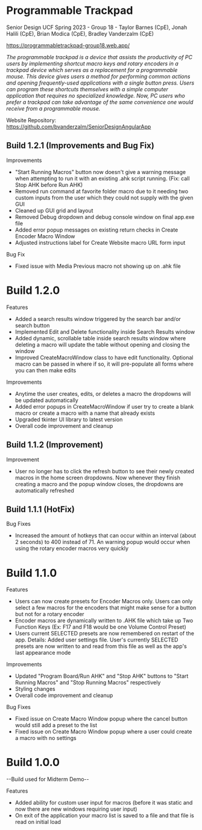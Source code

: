 # Programmable Trackpad
Senior Design UCF Spring 2023 - Group 18 - Taylor Barnes (CpE), Jonah Halili (CpE), Brian Modica (CpE), Bradley Vanderzalm (CpE)

https://programmabletrackpad-group18.web.app/

<em>The programmable trackpad is a device that assists the productivity of PC users by implementing shortcut macro keys and rotary encoders in a trackpad device which serves as a replacement for a programmable mouse. This device gives users a method for performing common actions and opening frequently-used applications with a single button press. Users can program these shortcuts themselves with a simple computer application that requires no specialized knowledge. Now, PC users who prefer a trackpad can take advantage of the same convenience one would receive from a programmable mouse.</em>

Website Repository: https://github.com/bvanderzalm/SeniorDesignAngularApp

## Build 1.2.1 (Improvements and Bug Fix)
Improvements
* "Start Running Macros" button now doesn't give a warning message when attempting to run it with an existing .ahk script running. (Fix: call Stop AHK before Run AHK)
* Removed run command at favorite folder macro due to it needing two custom inputs from the user which they could not supply with the given GUI
* Cleaned up GUI grid and layout
* Removed Debug dropdown and debug console window on final app.exe file
* Added error popup messages on existing return checks in Create Encoder Macro Window
* Adjusted instructions label for Create Website macro URL form input

Bug Fix
* Fixed issue with Media Previous macro not showing up on .ahk file

# Build 1.2.0
Features
* Added a search results window triggered by the search bar and/or search button
* Implemented Edit and Delete functionality inside Search Results window
* Added dynamic, scrollable table inside search results window where deleting a macro will update the table without opening and closing the window
* Improved CreateMacroWindow class to have edit functionality. Optional macro can be passed in where if so, it will pre-populate all forms where you can then make edits

Improvements
* Anytime the user creates, edits, or deletes a macro the dropdowns will be updated automatically
* Added error popups in CreateMacroWindow if user try to create a blank macro or create a macro with a name that already exists
* Upgraded tkinter UI library to latest version
* Overall code improvement and cleanup

## Build 1.1.2 (Improvement)
Improvement
* User no longer has to click the refresh button to see their newly created macros in the home screen dropdowns. Now whenever they finish creating a macro and the popup window closes, the dropdowns are automatically refreshed

## Build 1.1.1 (HotFix)
Bug Fixes
* Increased the amount of hotkeys that can occur within an interval (about 2 seconds) to 400 instead of 71. An warning popup would occur when using the rotary encoder macros very quickly

# Build 1.1.0
Features
* Users can now create presets for Encoder Macros only. Users can only select a few macros for the encoders that might make sense for a button but not for a rotary encoder
* Encoder macros are dynamically written to .AHK file which take up Two Function Keys (Ex: F17 and F18 would be one Volume Control Preset)
* Users current SELECTED presets are now remembered on restart of the app. Details: Added user settings file. User's currently SELECTED presets are now written to and read from this file as well as the app's last appearance mode

Improvements
* Updated "Program Board/Run AHK" and "Stop AHK" buttons to "Start Running Macros" and "Stop Running Macros" respectively
* Styling changes
* Overall code improvement and cleanup

Bug Fixes
* Fixed issue on Create Macro Window popup where the cancel button would still add a preset to the list
* Fixed issue on Create Macro Window popup where a user could create a macro with no settings

# Build 1.0.0
--Build used for Midterm Demo--

Features
* Added ability for custom user input for macros (before it was static and now there are new windows requiring user input)
* On exit of the application your macro list is saved to a file and that file is read on initial load
